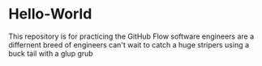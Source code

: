 # Hello-World
This repository is for practicing the GitHub Flow 
software engineers are a differnent breed of engineers 
can't wait to catch a huge stripers using a buck tail with a glup grub 
